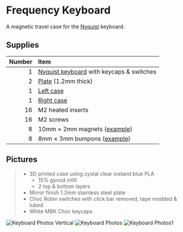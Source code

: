 # Frequency Keyboard

A magnetic travel case for the [Nyquist](https://keeb.io/collections/levinson-keyboard/products/nyquist-keyboard) keyboard.

## Supplies

| Number | Item |
| ---: | :--- |
| 1 | [Nyquist keyboard](https://keeb.io/collections/levinson-keyboard/products/nyquist-keyboard) with keycaps & switches|
| 2 | [Plate](https://github.com/Signynt/frequency-keyboard/blob/8ced09fbb3cc9ebf43c8d775007e3ce38d564023/files/frequency-keyboard-plate.dxf) (1.2mm thick)|
| 1 | [Left case](https://github.com/Signynt/frequency-keyboard/blob/8ced09fbb3cc9ebf43c8d775007e3ce38d564023/files/frequency-keyboard-left.stl) |
| 1 | [Right case](https://github.com/Signynt/frequency-keyboard/blob/8ced09fbb3cc9ebf43c8d775007e3ce38d564023/files/frequency-keyboard-right.stl)
| 16 | M2 heated inserts |
| 16 | M2 screws |
| 8 | 10mm &times; 2mm magnets ([example](https://www.amazon.de/-/en/gp/product/B06X977K8L/ref=ppx_yo_dt_b_asin_title_o01_s00?ie=UTF8&psc=1)) |
| 8 | 8mm &times; 3mm bumpons ([example](https://www.amazon.de/-/en/gp/product/B08Y8KS6PP/ref=ppx_yo_dt_b_asin_title_o03_s00?ie=UTF8&psc=1)) |


## Pictures

> - 3D printed case using cystal clear iceland blue PLA
>   - 15% gyroid infill
>   - 2 top & bottom layers
> - Mirror finish 1.2mm stainless steel plate
> - Choc Robin switches with click bar removed, tape modded & lubed
> - White MBK Choc keycaps

![Keyboard Photos Vertical](https://user-images.githubusercontent.com/67801159/168019996-a427d962-2e27-495a-9eca-d450903e353a.jpg)
![Keyboard Photos](https://user-images.githubusercontent.com/67801159/168020003-fb874c91-bcf1-4f64-b070-e0846e9cb221.jpg)
![Keyboard Photos1](https://user-images.githubusercontent.com/67801159/168020005-21b6b362-4c86-42cf-8c63-22eda9bb0a94.jpg)
